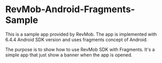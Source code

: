 RevMob-Android-Fragments-Sample
===============================

This is a sample app provided by RevMob. The app is implemented with 6.4.4 Android SDK version and uses fragments concept
of Android.

The purpose is to show how to use RevMob SDK with Fragments. It's a simple app that just show a banner when the app is
opened.
